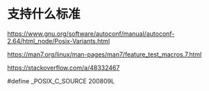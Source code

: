 
# 支持什么标准


https://www.gnu.org/software/autoconf/manual/autoconf-2.64/html_node/Posix-Variants.html


https://man7.org/linux/man-pages/man7/feature_test_macros.7.html



https://stackoverflow.com/a/48332467


#define _POSIX_C_SOURCE 200809L

